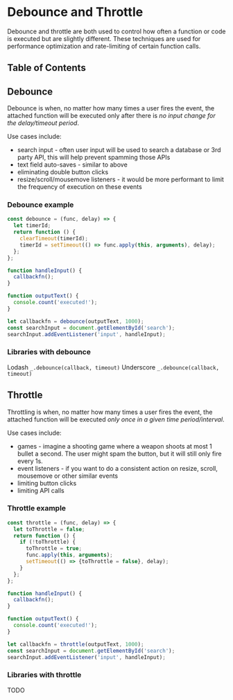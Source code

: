 # Debounce and Throttle

Debounce and throttle are both used to control how often a function or code is executed but are slightly different. These techniques are used for performance optimization and rate-limiting of certain function calls.


## Table of Contents

<!-- toc -->


## Debounce

Debounce is when, no matter how many times a user fires the event, the attached function will be executed only after there is *no input change for the delay/timeout period*.

Use cases include:

- search input - often user input will be used to search a database or 3rd party API, this will help prevent spamming those APIs
- text field auto-saves - similar to above
- eliminating double button clicks
- resize/scroll/mousemove listeners - it would be more performant to limit the frequency of execution on these events

### Debounce example

```javascript
const debounce = (func, delay) => {
  let timerId;
  return function () {
    clearTimeout(timerId);
    timerId = setTimeout(() => func.apply(this, arguments), delay);
  };
};

function handleInput() {
  callbackfn();
}

function outputText() {
  console.count('executed!');
}

let callbackfn = debounce(outputText, 1000);
const searchInput = document.getElementById('search');
searchInput.addEventListener('input', handleInput);
```

### Libraries with debounce

Lodash `_.debounce(callback, timeout)`
Underscore `_.debounce(callback, timeout)`


## Throttle

Throttling is when, no matter how many times a user fires the event, the attached function will be executed *only once in a given time period/interval*.

Use cases include:

- games - imagine a shooting game  where a weapon shoots at most 1 bullet a second. The user might spam the button, but it will still only fire every 1s.
- event listeners  - if you want to do a consistent action on resize, scroll, mousemove or other similar events
- limiting button clicks
- limiting API calls

### Throttle example

```javascript
const throttle = (func, delay) => {
  let toThrottle = false;
  return function () {
    if (!toThrottle) {
      toThrottle = true;
      func.apply(this, arguments);
      setTimeout(() => {toThrottle = false}, delay);
    }
  };
};

function handleInput() {
  callbackfn();
}

function outputText() {
  console.count('executed!');
}

let callbackfn = throttle(outputText, 1000);
const searchInput = document.getElementById('search');
searchInput.addEventListener('input', handleInput);
```

### Libraries with throttle

TODO